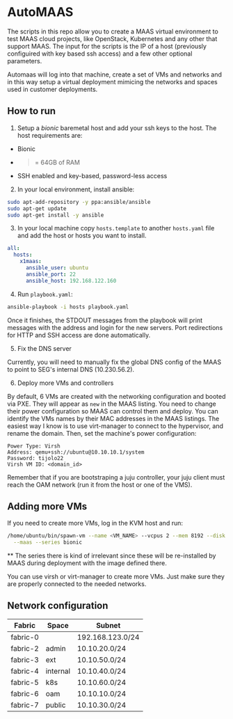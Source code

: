 # AutoMAAS

The scripts in this repo allow you to create a MAAS virtual environment to test
MAAS cloud projects, like OpenStack, Kubernetes and any other that support MAAS.
The input for the scripts is the IP of a host (previously configuired with key
based ssh access) and a few other optional parameters.

Automaas will log into that machine, create a set of VMs and networks and in
this way setup a virtual deployment mimicing the networks and spaces used in
customer deployments.

## How to run

1. Setup a *bionic* baremetal host and add your ssh keys to the host. The host
requirements are:

- Bionic
- >= 64GB of RAM
- SSH enabled and key-based, password-less access

2. In your local environment, install ansible:

```sh
sudo apt-add-repository -y ppa:ansible/ansible
sudo apt-get update
sudo apt-get install -y ansible
```

3. In your local machine copy `hosts.template` to another `hosts.yaml` file and
add the host or hosts you want to install.

```yaml
all:
  hosts:
    x1maas:
      ansible_user: ubuntu
      ansible_port: 22
      ansible_host: 192.168.122.160
```

4. Run `playbook.yaml`:

```sh
ansible-playbook -i hosts playbook.yaml
```

Once it finishes, the STDOUT messages from the playbook will print messages
with the address and login for the new servers. Port redirections for HTTP and
SSH access are done automatically.

5. Fix the DNS server

Currently, you will need to manually fix the global DNS config of the MAAS to
point to SEG's internal DNS (10.230.56.2).

6. Deploy more VMs and controllers

By default, 6 VMs are created with the networking configuration and booted via
PXE. They will appear as `new` in the MAAS listing. You need to change their
power configuration so MAAS can control them and deploy. You can identify the
VMs names by their MAC addresses in the MAAS listings. The easiest way I know
is to use virt-manager to connect to the hypervisor, and rename the domain.
Then, set the machine's power configuration:

```
Power Type: Virsh
Address: qemu+ssh://ubuntu@10.10.10.1/system
Password: tijolo22
Virsh VM ID: <domain_id>
```

Remember that if you are bootstraping a juju controller, your juju
client must reach the OAM network (run it from the host or one of the VMS).

## Adding more VMs

If you need to create more VMs, log in the KVM host and run:

```sh
/home/ubuntu/bin/spawn-vm --name <VM_NAME> --vcpus 2 --mem 8192 --disk 60  \
  --maas --series bionic
```

** The series there is kind of irrelevant since these will be re-installed by
MAAS during deployment with the image defined there.

You can use virsh or virt-manager to create more VMs. Just make sure they are
properly connected to the needed networks.

## Network configuration

| Fabric  |   Space   |    Subnet        |
|---------|-----------|------------------|
|fabric-0 |           | 192.168.123.0/24 |
|fabric-2 | admin     | 10.10.20.0/24    |
|fabric-3 | ext       | 10.10.50.0/24    |
|fabric-4 | internal  | 10.10.40.0/24    |
|fabric-5 | k8s       | 10.10.60.0/24    |
|fabric-6 | oam       | 10.10.10.0/24    |
|fabric-7 | public    | 10.10.30.0/24    |